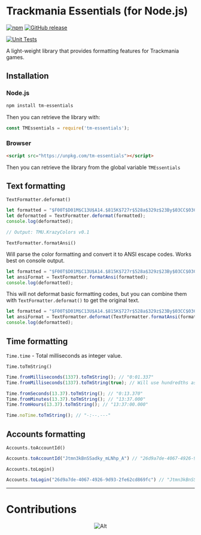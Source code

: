 # Trackmania Essentials (for Node.js)

[![npm](https://img.shields.io/npm/v/tm-essentials?logo=npm&style=for-the-badge)](https://npmjs.com/tm-essentials)
[![GitHub release](https://img.shields.io/github/v/release/GreepTheSheep/node-tm-essentials?logo=github&style=for-the-badge)](https://github.com/GreepTheSheep/node-tm-essentials/releases/latest)

[![Unit Tests](https://github.com/GreepTheSheep/node-tm-essentials/actions/workflows/test.yml/badge.svg)](https://github.com/GreepTheSheep/node-tm-essentials/actions/workflows/test.yml)

A light-weight library that provides formatting features for Trackmania games.

## Installation

### Node.js
```bash
npm install tm-essentials
```

Then you can retrieve the library with:
```js
const TMEssentials = require('tm-essentials');
```

### Browser
```html
<script src="https://unpkg.com/tm-essentials"></script>
```

Then you can retrieve the library from the global variable `TMEssentials`

## Text formatting

`TextFormatter.deformat()`

```js
let formatted = "$F00T$D01M$C13U$A14.$815K$727r$528a$329z$23By$03CC$03Co$04Bl$059o$068r$077s$085 $094v$0A30$0B1.$0C01";
let deformatted = TextFormatter.deformat(formatted);
console.log(deformatted);

// Output: TMU.KrazyColors v0.1
```

`TextFormatter.formatAnsi()`

Will parse the color formatting and convert it to ANSI escape codes. Works best on console output.

```js
let formatted = "$F00T$D01M$C13U$A14.$815K$727r$528a$329z$23By$03CC$03Co$04Bl$059o$068r$077s$085 $094v$0A30$0B1.$0C01";
let ansiFormat = TextFormatter.formatAnsi(formatted);
console.log(deformatted);
```

This will not deformat basic formatting codes, but you can combine them with `TextFormatter.deformat()` to get the original text.

```js
let formatted = "$F00T$D01M$C13U$A14.$815K$727r$528a$329z$23By$03CC$03Co$04Bl$059o$068r$077s$085 $094v$0A30$0B1.$0C01";
let ansiFormat = TextFormatter.deformat(TextFormatter.formatAnsi(formatted));
console.log(deformatted);
```

## Time formatting

`Time.time` - Total milliseconds as integer value.

`Time.toTmString()`

```js
Time.fromMilliseconds(1337).toTmString(); // "0:01.337"
Time.fromMilliseconds(1337).toTmString(true); // Will use hundredths as output: "0:01.33"

Time.fromSeconds(13.37).toTmString(); // "0:13.370"
Time.fromMinutes(13.37).toTmString(); // "13:37.000"
Time.fromHours(13.37).toTmString(); // "13:37:00.000"

Time.noTime.toTmString(); // "-:--.---"
```

## Accounts formatting

`Accounts.toAccountId()`

```js
Accounts.toAccountId("Jtmn3kBnSSadky_mLNhp_A") // "26d9a7de-4067-4926-9d93-2fe62cd869fc"
```

`Accounts.toLogin()`

```js
Accounts.toLogin("26d9a7de-4067-4926-9d93-2fe62cd869fc") // "Jtmn3kBnSSadky_mLNhp_A"
```

---
# Contributions
<div align="center">

![Alt](https://repobeats.axiom.co/api/embed/59ff028ea5e4dff7d2dba03d499552a6f8c445d5.svg "Repobeats analytics image")

</div>